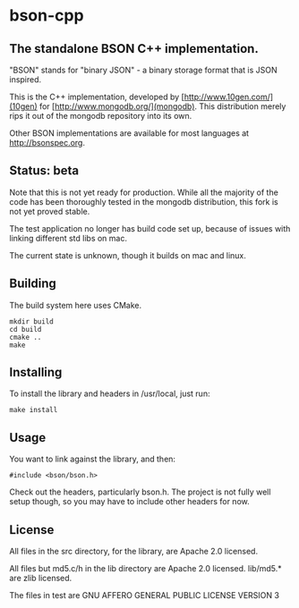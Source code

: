 # bson-cpp

## The standalone BSON C++ implementation.

"BSON" stands for "binary JSON" - a binary storage format that is JSON inspired.

This is the C++ implementation, developed by [http://www.10gen.com/](10gen) for
[http://www.mongodb.org/](mongodb). This distribution merely rips it out of the
mongodb repository into its own.

Other BSON implementations are available for most languages at
http://bsonspec.org.

## Status: beta

Note that this is not yet ready for production. While all the majority of the code has been thoroughly tested in the mongodb distribution, this fork is not yet proved stable.

The test application no longer has build code set up, because of issues with linking different std libs on mac.

The current state is unknown, though it builds on mac and linux.

## Building

The build system here uses CMake. 

    mkdir build
    cd build
    cmake ..
    make


## Installing

To install the library and headers in /usr/local, just run:

    make install

## Usage

You want to link against the library, and then:

    #include <bson/bson.h>

Check out the headers, particularly bson.h. The project is not fully well setup
though, so you may have to include other headers for now.

## License
All files in the src directory, for the library, are Apache 2.0 licensed.

All files but md5.c/h in the lib directory are Apache 2.0 licensed. 
lib/md5.* are zlib licensed.

The files in test are GNU AFFERO GENERAL PUBLIC LICENSE VERSION 3


